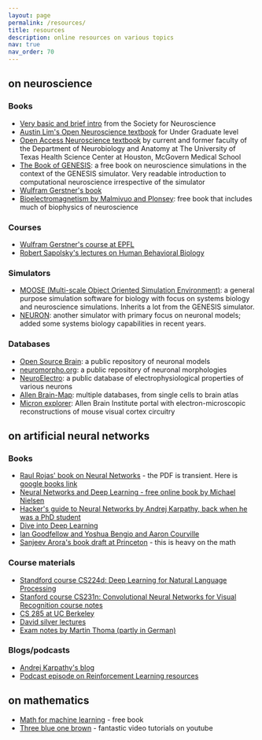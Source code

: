 ```yaml
---
layout: page
permalink: /resources/
title: resources
description: online resources on various topics
nav: true
nav_order: 70
---
```

## on neuroscience
### Books
  * [Very basic and brief intro](https://www.brainfacts.org/-/media/Brainfacts2/BrainFacts-Book/Brain-Facts-PDF-with-links.pdf) from the Society for Neuroscience
  * [Austin Lim's Open Neuroscience textbook](https://www.austinlim.com/open-neuroscience-initiative) for Under Graduate level
  * [Open Access Neuroscience textbook](https://nba.uth.tmc.edu/neuroscience/) by current and former faculty of the Department of Neurobiology and Anatomy at The University of Texas Health Science Center at Houston, McGovern Medical School
  * [The Book of GENESIS](http://www.genesis-sim.org/GENESIS/bog/bog.html): a free book on neuroscience simulations in the context of the GENESIS simulator. Very readable introduction to computational neuroscience irrespective of the simulator
  * [Wulfram Gerstner's book](https://neuronaldynamics.epfl.ch/)
  * [Bioelectromagnetism by Malmivuo and Plonsey](http://www.bem.fi/book/index.htm): free book that includes much of biophysics of neuroscience

### Courses
  * [Wulfram Gerstner's course at EPFL](https://lcnwww.epfl.ch/gerstner/NeuronalDynamics-MOOCall.html)
  * [Robert Sapolsky's lectures on Human Behavioral Biology](https://www.youtube.com/watch?v=NNnIGh9g6fA&list=PL848F2368C90DDC3D)

### Simulators	
  * [MOOSE (Multi-scale Object Oriented Simulation Environment)](https://moose.ncbs.res.in): a general purpose simulation software for biology with focus on systems biology and neuroscience simulations. Inherits a lot from the GENESIS simulator.
  * [NEURON](https://neuron.yale.edu): another simulator with primary focus on neuronal models; added some systems biology capabilities in recent years.

### Databases
	
  * [Open Source Brain](http://www.opensourcebrain.org/): a public repository of neuronal models
  * [neuromorpho.org](https://neuromorpho.org/): a public repository of neuronal morphologies	
  * [NeuroElectro](https://neuroelectro.org/): a public database of electrophysiological properties of various neurons  
  * [Allen Brain-Map](https://portal.brain-map.org/): multiple databases, from single cells to brain atlas
  * [Micron explorer](https://www.microns-explorer.org/): Allen Brain Institute portal with electron-microscopic reconstructions of mouse visual cortex circuitry

## on artificial neural networks
### Books
  * [Raul Rojas' book on Neural Networks](https://www.inf.fu-berlin.de/inst/ag-ki/rojas_home/documents/1996/NeuralNetworks/neuron.pdf) - the PDF is transient. Here is [google books link](https://books.google.co.in/books/about/Neural_Networks.html?id=txsjjYzFJS4C&redir_esc=y)
  * [Neural Networks and Deep Learning - free online book by Michael Nielsen](http://neuralnetworksanddeeplearning.com/index.html)
  * [Hacker's guide to Neural Networks by Andrej Karpathy, back when he was a PhD student](https://karpathy.github.io/neuralnets/)
  * [Dive into Deep Learning](https://d2l.ai/)
  * [Ian Goodfellow and Yoshua Bengio and Aaron Courville](https://www.deeplearningbook.org/)
  * [Sanjeev Arora's book draft at Princeton](https://www.cs.princeton.edu/courses/archive/fall19/cos597B/lecnotes/bookdraft.pdf) - this is heavy on the math

### Course materials
  * [Standford course CS224d: Deep Learning for Natural Language Processing](http://cs224d.stanford.edu/index.html)
  * [Stanford course CS231n: Convolutional Neural Networks for Visual Recognition course notes](https://cs231n.github.io/)
  * [CS 285 at UC Berkeley](https://rail.eecs.berkeley.edu/deeprlcourse/)
  * [David silver lectures](https://www.davidsilver.uk/teaching/)
  * [Exam notes by Martin Thoma (partly in German)](https://martin-thoma.com/neuronale-netze-vorlesung/)

### Blogs/podcasts
  * [Andrej Karpathy's blog](https://karpathy.github.io/)
  * [Podcast episode on Reinforcement Learning resources](https://www.youtube.com/watch?v=8CNXPihvWEU)

## on mathematics
  * [Math for machine learning](https://mml-book.github.io/book/mml-book.pdf) - free book
  * [Three blue one brown](https://www.youtube.com/c/3blue1brown) - fantastic video tutorials on youtube

